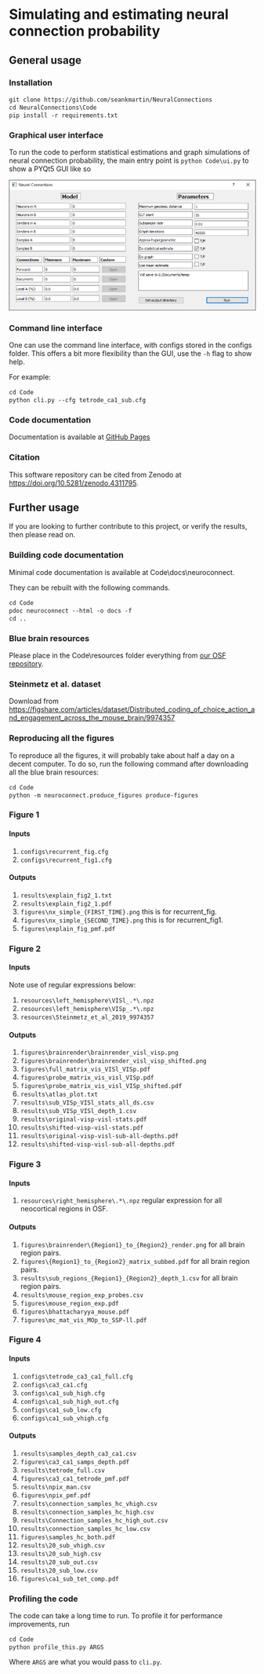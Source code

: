 # Simulating and estimating neural connection probability

## General usage

### Installation

```
git clone https://github.com/seankmartin/NeuralConnections
cd NeuralConnections\Code
pip install -r requirements.txt
```

### Graphical user interface

To run the code to perform statistical estimations and graph simulations of neural connection probability,
the main entry point is `python Code\ui.py` to show a PYQt5 GUI like so

![GUI image](Code/assets/UIpic.png)


### Command line interface

One can use the command line interface, with configs stored in the configs folder.
This offers a bit more flexibility than the GUI, use the `-h` flag to show help.

For example:

```
cd Code
python cli.py --cfg tetrode_ca1_sub.cfg
```

### Code documentation

Documentation is available at [GitHub Pages](https://seankmartin.github.io/NeuralConnections/)

### Citation

This software repository can be cited from Zenodo at https://doi.org/10.5281/zenodo.4311795. 

## Further usage

If you are looking to further contribute to this project, or verify the results, then please read on.

### Building code documentation

Minimal code documentation is available at Code\docs\neuroconnect.

They can be rebuilt with the following commands.

```
cd Code
pdoc neuroconnect --html -o docs -f
cd ..
```

### Blue brain resources

Please place in the Code\resources folder everything from [our OSF repository](https://osf.io/u396f/).

### Steinmetz et al. dataset

Download from https://figshare.com/articles/dataset/Distributed_coding_of_choice_action_and_engagement_across_the_mouse_brain/9974357

### Reproducing all the figures

To reproduce all the figures, it will probably take about half a day on a decent computer.
To do so, run the following command after downloading all the blue brain resources:

```
cd Code
python -m neuroconnect.produce_figures produce-figures
```

### Figure 1

#### Inputs

1. `configs\recurrent_fig.cfg`
2. `configs\recurrent_fig1.cfg`

#### Outputs

1. `results\explain_fig2_1.txt`
2. `results\explain_fig2_1.pdf`
3. `figures\nx_simple_{FIRST_TIME}.png` this is for recurrent_fig.
4. `figures\nx_simple_{SECOND_TIME}.png` this is for recurrent_fig1.
5. `figures\explain_fig_pmf.pdf`

### Figure 2

#### Inputs

Note use of regular expressions below:

1. `resources\left_hemisphere\VISl_.*\.npz`
2. `resources\left_hemisphere\VISp_.*\.npz`
3. `resources\Steinmetz_et_al_2019_9974357`

#### Outputs

1. `figures\brainrender\brainrender_visl_visp.png`
2. `figures\brainrender\brainrender_visl_visp_shifted.png`
3. `figures\full_matrix_vis_VISl_VISp.pdf`
4. `figures\probe_matrix_vis_visl_VISp.pdf`
5. `figures\probe_matrix_vis_visl_VISp_shifted.pdf`
6. `results\atlas_plot.txt`
7. `results\sub_VISp_VISl_stats_all_ds.csv`
8. `results\sub_VISp_VISl_depth_1.csv`
9. `results\original-visp-visl-stats.pdf`
10. `results\shifted-visp-visl-stats.pdf`
11. `results\original-visp-visl-sub-all-depths.pdf`
12. `results\shifted-visp-visl-sub-all-depths.pdf`


### Figure 3

#### Inputs

1. `resources\right_hemisphere\.*\.npz` regular expression for all neocortical regions in OSF.

#### Outputs

1. `figures\brainrender\{Region1}_to_{Region2}_render.png` for all brain region pairs.
2. `figures\{Region1}_to_{Region2}_matrix_subbed.pdf` for all brain region pairs.
3. `results\sub_regions_{Region1}_{Region2}_depth_1.csv` for all brain region pairs.
4. `results\mouse_region_exp_probes.csv`
5. `figures\mouse_region_exp.pdf`
6. `figures\bhattacharyya_mouse.pdf`
7. `figures\mc_mat_vis_MOp_to_SSP-ll.pdf`

### Figure 4

#### Inputs

1. `configs\tetrode_ca3_ca1_full.cfg`
2. `configs\ca3_ca1.cfg`
3. `configs\ca1_sub_high.cfg`
4. `configs\ca1_sub_high_out.cfg`
5. `configs\ca1_sub_low.cfg`
6. `configs\ca1_sub_vhigh.cfg`

#### Outputs

1. `results\samples_depth_ca3_ca1.csv`
2. `figures\ca3_ca1_samps_depth.pdf`
3. `results\tetrode_full.csv`
4. `figures\ca3_ca1_tetrode_pmf.pdf`
5. `results\npix_man.csv`
6. `figures\npix_pmf.pdf`
7. `results\connection_samples_hc_vhigh.csv`
8. `results\connection_samples_hc_high.csv`
9. `results\Connection_samples_hc_high_out.csv`
10. `results\connection_samples_hc_low.csv`
11. `figures\samples_hc_both.pdf`
12. `results\20_sub_vhigh.csv`
13. `results\20_sub_high.csv`
14. `results\20_sub_out.csv`
15. `results\20_sub_low.csv`
16. `figures\ca1_sub_tet_comp.pdf`

### Profiling the code

The code can take a long time to run. To profile it for performance improvements, run

```
cd Code
python profile_this.py ARGS
```

Where `ARGS` are what you would pass to `cli.py`.